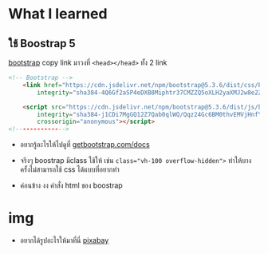 # What I learned
## ใช้ Boostrap 5
[bootstrap](https://getbootstrap.com/)
copy link มาวงที่ ```<head></head>``` ทั้ง 2 link
```html
<!-- Bootstrap -->
    <link href="https://cdn.jsdelivr.net/npm/bootstrap@5.3.6/dist/css/bootstrap.min.css" rel="stylesheet"
        integrity="sha384-4Q6Gf2aSP4eDXB8Miphtr37CMZZQ5oXLH2yaXMJ2w8e2ZtHTl7GptT4jmndRuHDT" crossorigin="anonymous">

    <script src="https://cdn.jsdelivr.net/npm/bootstrap@5.3.6/dist/js/bootstrap.bundle.min.js"
        integrity="sha384-j1CDi7MgGQ12Z7Qab0qlWQ/Qqz24Gc6BM0thvEMVjHnfYGF0rmFCozFSxQBxwHKO"
        crossorigin="anonymous"></script>
<!-------------->
```
* อยากรู้อะไรให้ไปดูที่ [getbootstrap.com/docs](https://getbootstrap.com/docs/5.3/getting-started/introduction/)

* จริงๆ boostrap มีclass ใช้ให้ เช่น ```class="vh-100 overflow-hidden">``` ทำให้บางครั้งไม่สามารถใช้ css ได้แบบที่อยากทำ
* ค่อนข้าง งง คำสั่ง html ของ boostrap

# img
* อยากได้รูปอะไรให้มาที่นี่ [pixabay](https://pixabay.com/)